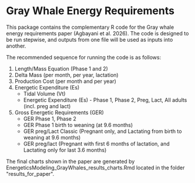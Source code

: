 # Gray Whale Energy Requirements

This package contains the complementary R code for the Gray whale energy requirements paper (Agbayani et al. 2026).
The code is designed to be run stepwise, and outputs from one file will be used as inputs into another. 

The recommended sequence for running the code is as follows:
1. Length/Mass Equation (Phase 1 and 2)
2. Delta Mass (per month, per year, lactation)
3. Production Cost (per month and per year)
4. Energetic Expenditure (Es)
    - Tidal Volume (Vt)
    - Energetic Expenditure (Es) - Phase 1, Phase 2, Preg, Lact, All adults (incl. preg and lact)
6. Gross Energetic Requirements (GER)
    - GER Phase 1, Phase 2
    - GER Phase 1 birth to weaning (at 9.6 months)
    - GER preg/Lact Classic (Pregnant only, and Lactating from birth to weaning at 9.6 months)
    - GER preg/lact (Pregnant with first 6 months of lactation, and Lactating only for last 3.6 months)

The final charts shown in the paper are generated by EnergeticsModeling_GrayWhales_results_charts.Rmd located in the folder "results_for_paper". 
